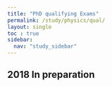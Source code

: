 ```yaml
---
title: "PhD qualifying Exams"
permalink: /study/physics/qual/
layout: single
toc : true
sidebar:
  nav: "study_sidebar"
---
```


## 2018 In preparation




